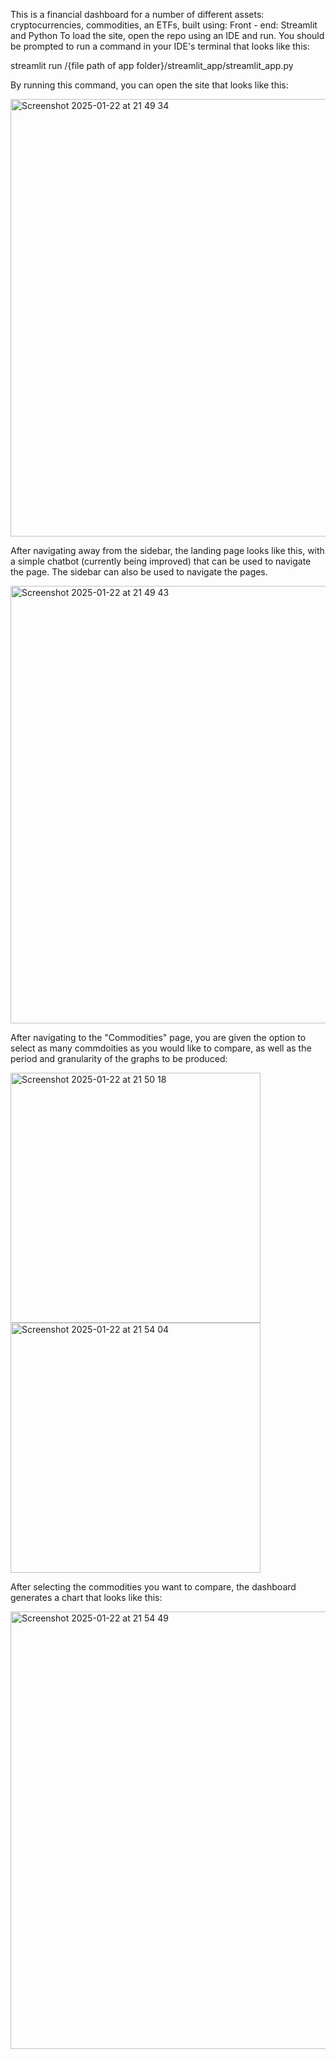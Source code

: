 This is a financial dashboard for a number of different assets: cryptocurrencies, commodities, an ETFs, built using: 
Front - end: Streamlit and Python
To load the site, open the repo using an IDE and run. 
You should be prompted to run a command in your IDE's terminal that looks like this: 

  streamlit run /{file path of app folder}/streamlit_app/streamlit_app.py
  
By running this command, you can open the site that looks like this:

<img width="700" alt="Screenshot 2025-01-22 at 21 49 34" src="https://github.com/user-attachments/assets/66057392-da22-4529-b4b5-e8375178f4e0" />

After navigating away from the sidebar, the landing page looks like this, with a simple chatbot (currently being improved) that can be used to navigate the page. 
The sidebar can also be used to navigate the pages. 

<img width="700" alt="Screenshot 2025-01-22 at 21 49 43" src="https://github.com/user-attachments/assets/e4a81a96-64e0-4693-b6a9-2379ae84acc1" />

After navigating to the "Commodities" page, you are given the option to select as many commdoities as you would like to compare, as well as the period and granularity of the graphs to be produced: 

<img width="400" alt="Screenshot 2025-01-22 at 21 50 18" src="https://github.com/user-attachments/assets/cb6e407f-34fe-45a4-8cad-849697377b54" /> <img width="400" alt="Screenshot 2025-01-22 at 21 54 04" src="https://github.com/user-attachments/assets/d49319b3-40ac-4740-964a-dea4fa273a5c" />

After selecting the commodities you want to compare, the dashboard generates a chart that looks like this: 

<img width="700" alt="Screenshot 2025-01-22 at 21 54 49" src="https://github.com/user-attachments/assets/ea444fd1-e835-4805-ac1b-88c52739dcee" />




